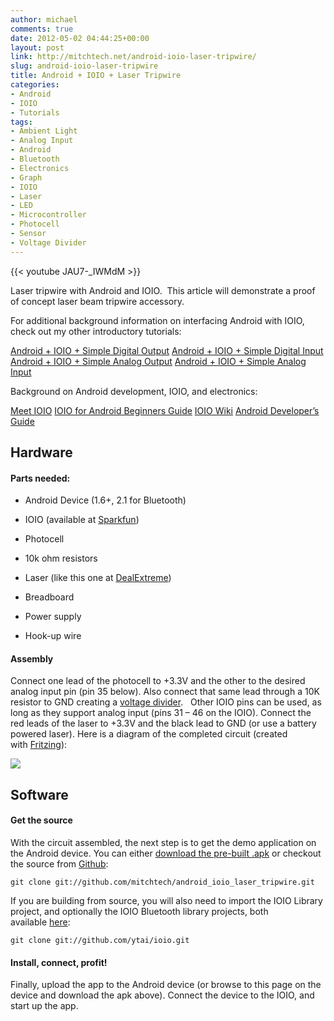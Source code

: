 ```yaml
---
author: michael
comments: true
date: 2012-05-02 04:44:25+00:00
layout: post
link: http://mitchtech.net/android-ioio-laser-tripwire/
slug: android-ioio-laser-tripwire
title: Android + IOIO + Laser Tripwire
categories:
- Android
- IOIO
- Tutorials
tags:
- Ambient Light
- Analog Input
- Android
- Bluetooth
- Electronics
- Graph
- IOIO
- Laser
- LED
- Microcontroller
- Photocell
- Sensor
- Voltage Divider
---
```


{{< youtube JAU7-_IWMdM >}}

Laser tripwire with Android and IOIO.  This article will demonstrate a proof of concept laser beam tripwire accessory.

For additional background information on interfacing Android with IOIO, check out my other introductory tutorials:

[Android + IOIO + Simple Digital Output](http://mitchtech.net/android-ioio-simple-digital-output/)
[Android + IOIO + Simple Digital Input](http://mitchtech.net/android-ioio-simple-digital-input/)
[Android + IOIO + Simple Analog Output](http://mitchtech.net/android-ioio-simple-analog-output/)
[Android + IOIO + Simple Analog Input](http://mitchtech.net/android-ioio-simple-analog-input/)

Background on Android development, IOIO, and electronics:

[Meet IOIO](http://ytai-mer.blogspot.com/2011/04/meet-ioio-io-for-android.html)
[IOIO for Android Beginners Guide](http://www.sparkfun.com/tutorials/280)
[IOIO Wiki](https://github.com/ytai/ioio/wiki)
[Android Developer’s Guide](http://developer.android.com/guide/index.html)

## Hardware

#### Parts needed:

  * Android Device (1.6+, 2.1 for Bluetooth)

  * IOIO (available at [Sparkfun](http://www.sparkfun.com/products/10748))

  * Photocell

  * 10k ohm resistors

  * Laser (like this one at [DealExtreme](http://dx.com/p/6mm-5mw-red-laser-module-3-5-4-5v-13378?Utm_rid=33954493&Utm_source=affiliate))

  * Breadboard

  * Power supply

  * Hook-up wire

#### Assembly

Connect one lead of the photocell to +3.3V and the other to the desired analog input pin (pin 35 below). Also connect that same lead through a 10K resistor to GND creating a [voltage divider](http://en.wikipedia.org/wiki/Voltage_divider).   Other IOIO pins can be used, as long as they support analog input (pins 31 – 46 on the IOIO). Connect the red leads of the laser to +3.3V and the black lead to GND (or use a battery powered laser). Here is a diagram of the completed circuit (created with [Fritzing](http://fritzing.org/)):

[![](http://mitchtech.net/wp-content/uploads/2012/05/ioio_laser_tripwire.png)](http://mitchtech.net/wp-content/uploads/2012/05/ioio_laser_tripwire.png)

## Software

#### Get the source

With the circuit assembled, the next step is to get the demo application on the Android device. You can either [download the pre-built .apk](http://mitch-tech.appspot.com/ioio/IOIOLaserTripwire.apk) or checkout the source from [Github](https://github.com/mitchtech/android_ioio_laser_tripwire):

```
git clone git://github.com/mitchtech/android_ioio_laser_tripwire.git
```

If you are building from source, you will also need to import the IOIO Library project, and optionally the IOIO Bluetooth library projects, both available [here](https://github.com/ytai/ioio):

```
git clone git://github.com/ytai/ioio.git
```

#### Install, connect, profit!

Finally, upload the app to the Android device (or browse to this page on the device and download the apk above). Connect the device to the IOIO, and start up the app.

